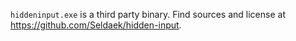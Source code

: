 `hiddeninput.exe` is a third party binary.
Find sources and license at https://github.com/Seldaek/hidden-input.
